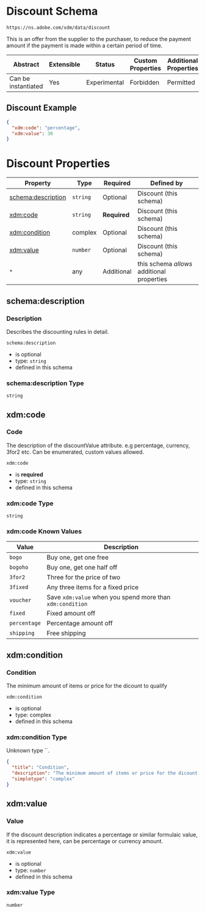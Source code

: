 
# Discount Schema

```
https://ns.adobe.com/xdm/data/discount
```

This is an offer from the supplier to the purchaser, to reduce the payment amount if the payment is made within a certain period of time.

| Abstract | Extensible | Status | Custom Properties | Additional Properties | Defined In |
|----------|------------|--------|-------------------|-----------------------|------------|
| Can be instantiated | Yes | Experimental | Forbidden | Permitted | [data/discount.schema.json](data/discount.schema.json) |

## Discount Example
```json
{
  "xdm:code": "percentage",
  "xdm:value": 30
}
```

# Discount Properties

| Property | Type | Required | Defined by |
|----------|------|----------|------------|
| [schema:description](#schemadescription) | `string` | Optional | Discount (this schema) |
| [xdm:code](#xdmcode) | `string` | **Required** | Discount (this schema) |
| [xdm:condition](#xdmcondition) | complex | Optional | Discount (this schema) |
| [xdm:value](#xdmvalue) | `number` | Optional | Discount (this schema) |
| `*` | any | Additional | this schema *allows* additional properties |

## schema:description
### Description

Describes the discounting rules in detail. 

`schema:description`
* is optional
* type: `string`
* defined in this schema

### schema:description Type


`string`






## xdm:code
### Code

The description of the discountValue attribute. e.g percentage, currency, 3for2 etc. Can be enumerated, custom values allowed.

`xdm:code`
* is **required**
* type: `string`
* defined in this schema

### xdm:code Type


`string`



### xdm:code Known Values
| Value | Description |
|-------|-------------|
| `bogo` | Buy one, get one free |
| `bogoho` | Buy one, get one half off |
| `3for2` | Three for the price of two |
| `3fixed` | Any three items for a fixed price |
| `voucher` | Save `xdm:value` when you spend more than `xdm:condition` |
| `fixed` | Fixed amount off |
| `percentage` | Percentage amount off |
| `shipping` | Free shipping |




## xdm:condition
### Condition

The minimum amount of items or price for the dicount to qualify

`xdm:condition`
* is optional
* type: complex
* defined in this schema

### xdm:condition Type

Unknown type ``.

```json
{
  "title": "Condition",
  "description": "The minimum amount of items or price for the dicount to qualify",
  "simpletype": "complex"
}
```





## xdm:value
### Value

If the discount description indicates a percentage or similar formulaic value, it is represented here, can be percentage or currency amount.

`xdm:value`
* is optional
* type: `number`
* defined in this schema

### xdm:value Type


`number`






